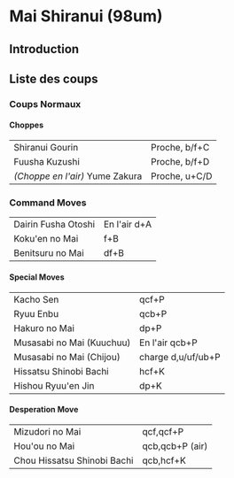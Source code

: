 # Mai Shiranui (98um)

## Introduction

## Liste des coups

### Coups Normaux

#### Choppes

|                                 |               |
|---------------------------------|---------------|
| Shiranui Gourin                 | Proche, b/f+C |
| Fuusha Kuzushi                  | Proche, b/f+D |
| *(Choppe en l'air)* Yume Zakura | Proche, u+C/D |

### Command Moves

|                     |              |
|---------------------|--------------|
| Dairin Fusha Otoshi | En l'air d+A |
| Koku'en no Mai      | f+B          |
| Benitsuru no Mai    | df+B         |

#### Special Moves

|                           |                    |
|---------------------------|--------------------|
| Kacho Sen                 | qcf+P              |
| Ryuu Enbu                 | qcb+P              |
| Hakuro no Mai             | dp+P               |
| Musasabi no Mai (Kuuchuu) | En l'air qcb+P     |
| Musasabi no Mai (Chijou)  | charge d,u/uf/ub+P |
| Hissatsu Shinobi Bachi    | hcf+K              |
| Hishou Ryuu'en Jin        | dp+K               |

#### Desperation Move

|                             |                 |
|-----------------------------|-----------------|
| Mizudori no Mai             | qcf,qcf+P       |
| Hou'ou no Mai               | qcb,qcb+P (air) |
| Chou Hissatsu Shinobi Bachi | qcb,hcf+K       |
